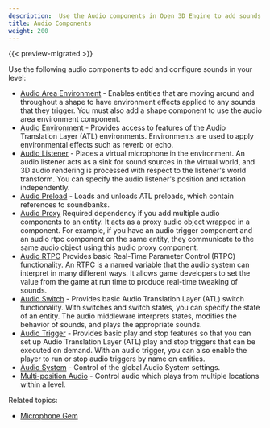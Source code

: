 ```yaml
---
description:  Use the Audio components in Open 3D Engine to add sounds to your level. 
title: Audio Components
weight: 200
---
```


{{< preview-migrated >}}

Use the following audio components to add and configure sounds in your level:

- [Audio Area Environment](/docs/user-guide/components/reference/audio-area-environment) - Enables entities that are moving around and throughout a shape to have environment effects applied to any sounds that they trigger. You must also add a shape component to use the audio area environment component.
- [Audio Environment](/docs/user-guide/components/reference/audio-environment) - Provides access to features of the Audio Translation Layer (ATL) environments. Environments are used to apply environmental effects such as reverb or echo.
- [Audio Listener](/docs/user-guide/components/reference/audio-listener) - Places a virtual microphone in the environment. An audio listener acts as a sink for sound sources in the virtual world, and 3D audio rendering is processed with respect to the listener's world transform. You can specify the audio listener's position and rotation independently.
- [Audio Preload](/docs/user-guide/components/reference/audio-preload) - Loads and unloads ATL preloads, which contain references to soundbanks.
- [Audio Proxy](/docs/user-guide/components/reference/audio-proxy) Required dependency if you add multiple audio components to an entity. It acts as a proxy audio object wrapped in a component. For example, if you have an audio trigger component and an audio rtpc component on the same entity, they communicate to the same audio object using this audio proxy component.
- [Audio RTPC](/docs/user-guide/components/reference/audio-rtpc) Provides basic Real-Time Parameter Control (RTPC) functionality. An RTPC is a named variable that the audio system can interpret in many different ways. It allows game developers to set the value from the game at run time to produce real-time tweaking of sounds.
- [Audio Switch](/docs/user-guide/components/reference/audio-switch) - Provides basic Audio Translation Layer (ATL) switch functionality. With switches and switch states, you can specify the state of an entity. The audio middleware interprets states, modifies the behavior of sounds, and plays the appropriate sounds.
- [Audio Trigger](/docs/user-guide/components/reference/audio-trigger) - Provides basic play and stop features so that you can set up Audio Translation Layer (ATL) play and stop triggers that can be executed on demand. With an audio trigger, you can also enable the player to run or stop audio triggers by name on entities.
- [Audio System](/docs/user-guide/components/reference/audio-system) - Control of the global Audio System settings.
- [Multi-position Audio](/docs/user-guide/components/reference/audio-multi-position.md) - Control audio which plays from multiple locations within a level.

Related topics:
- [Microphone Gem](/docs/userguide/gems/builtin/microphone)
